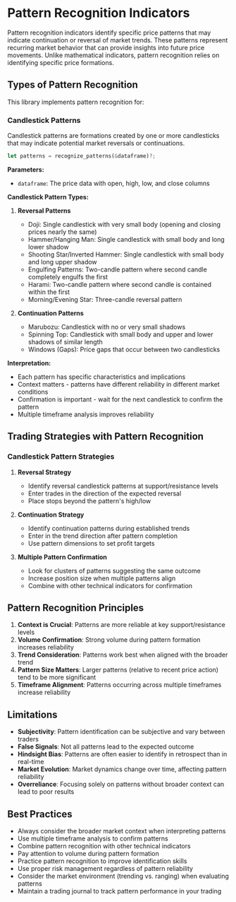 # Pattern Recognition Indicators

Pattern recognition indicators identify specific price patterns that may indicate continuation or reversal of market trends. These patterns represent recurring market behavior that can provide insights into future price movements. Unlike mathematical indicators, pattern recognition relies on identifying specific price formations.

## Types of Pattern Recognition

This library implements pattern recognition for:

### Candlestick Patterns

Candlestick patterns are formations created by one or more candlesticks that may indicate potential market reversals or continuations.

```rust
let patterns = recognize_patterns(&dataframe)?;
```

**Parameters:**
- `dataframe`: The price data with open, high, low, and close columns

**Candlestick Pattern Types:**

1. **Reversal Patterns**
   - Doji: Single candlestick with very small body (opening and closing prices nearly the same)
   - Hammer/Hanging Man: Single candlestick with small body and long lower shadow
   - Shooting Star/Inverted Hammer: Single candlestick with small body and long upper shadow
   - Engulfing Patterns: Two-candle pattern where second candle completely engulfs the first
   - Harami: Two-candle pattern where second candle is contained within the first
   - Morning/Evening Star: Three-candle reversal pattern

2. **Continuation Patterns**
   - Marubozu: Candlestick with no or very small shadows
   - Spinning Top: Candlestick with small body and upper and lower shadows of similar length
   - Windows (Gaps): Price gaps that occur between two candlesticks

**Interpretation:**
- Each pattern has specific characteristics and implications
- Context matters - patterns have different reliability in different market conditions
- Confirmation is important - wait for the next candlestick to confirm the pattern
- Multiple timeframe analysis improves reliability

## Trading Strategies with Pattern Recognition

### Candlestick Pattern Strategies

1. **Reversal Strategy**
   - Identify reversal candlestick patterns at support/resistance levels
   - Enter trades in the direction of the expected reversal
   - Place stops beyond the pattern's high/low

2. **Continuation Strategy**
   - Identify continuation patterns during established trends
   - Enter in the trend direction after pattern completion
   - Use pattern dimensions to set profit targets

3. **Multiple Pattern Confirmation**
   - Look for clusters of patterns suggesting the same outcome
   - Increase position size when multiple patterns align
   - Combine with other technical indicators for confirmation

## Pattern Recognition Principles

1. **Context is Crucial**: Patterns are more reliable at key support/resistance levels
2. **Volume Confirmation**: Strong volume during pattern formation increases reliability
3. **Trend Consideration**: Patterns work best when aligned with the broader trend
4. **Pattern Size Matters**: Larger patterns (relative to recent price action) tend to be more significant
5. **Timeframe Alignment**: Patterns occurring across multiple timeframes increase reliability

## Limitations

- **Subjectivity**: Pattern identification can be subjective and vary between traders
- **False Signals**: Not all patterns lead to the expected outcome
- **Hindsight Bias**: Patterns are often easier to identify in retrospect than in real-time
- **Market Evolution**: Market dynamics change over time, affecting pattern reliability
- **Overreliance**: Focusing solely on patterns without broader context can lead to poor results

## Best Practices

- Always consider the broader market context when interpreting patterns
- Use multiple timeframe analysis to confirm patterns
- Combine pattern recognition with other technical indicators
- Pay attention to volume during pattern formation
- Practice pattern recognition to improve identification skills
- Use proper risk management regardless of pattern reliability
- Consider the market environment (trending vs. ranging) when evaluating patterns
- Maintain a trading journal to track pattern performance in your trading 